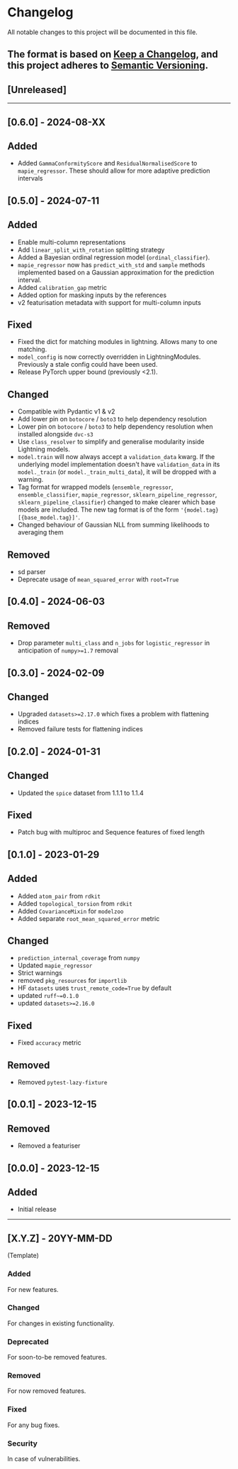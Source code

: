 # Changelog

All notable changes to this project will be documented in this file.

The format is based on [Keep a Changelog](https://keepachangelog.com/en/1.0.0/), and this project
adheres to [Semantic Versioning](https://semver.org/spec/v2.0.0.html).
---------------------------------------------------------

## [Unreleased]

---------------------------------------------------------

## [0.6.0] - 2024-08-XX

## Added
- Added `GammaConformityScore` and `ResidualNormalisedScore` to `mapie_regressor`. These should allow for more adaptive prediction intervals

## [0.5.0] - 2024-07-11

## Added
- Enable multi-column representations
- Add `linear_split_with_rotation` splitting strategy
- Added a Bayesian ordinal regression model (`ordinal_classifier`).
- `mapie_regressor` now has `predict_with_std` and `sample` methods implemented based on a Gaussian approximation for the prediction interval.
- Added `calibration_gap` metric
- Added option for masking inputs by the references
- v2 featurisation metadata with support for multi-column inputs

## Fixed
- Fixed the dict for matching modules in lightning. Allows many to one matching.
- `model_config` is now correctly overridden in LightningModules. Previously a stale config could have been used.
- Release PyTorch upper bound (previously <2.1).

## Changed
- Compatible with Pydantic v1 & v2
- Add lower pin on `botocore` / `boto3` to help dependency resolution
- Lower pin on `botocore` / `boto3` to help dependency resolution when installed alongside `dvc-s3`
- Use `class_resolver` to simplify and generalise modularity inside Lightning models.
- `model.train` will now always accept a `validation_data` kwarg. If the underlying model implementation doesn't have `validation_data` in its `model._train` (or `model._train_multi_data`), it will be dropped with a warning.
- Tag format for wrapped models (`ensemble_regressor`, `ensemble_classifier`, `mapie_regressor`, `sklearn_pipeline_regressor`, `sklearn_pipeline_classifier`) changed to make clearer which base models are included. The new tag format is of the form `'{model.tag}[{base_model.tag}]'`.
- Changed behaviour of Gaussian NLL from summing likelihoods to averaging them

## Removed
- sd parser
- Deprecate usage of `mean_squared_error` with `root=True` 

## [0.4.0] - 2024-06-03

## Removed

- Drop parameter `multi_class` and `n_jobs` for `logistic_regressor` in anticipation of `numpy>=1.7` removal

## [0.3.0] - 2024-02-09

## Changed

- Upgraded `datasets>=2.17.0` which fixes a problem with flattening indices
- Removed failure tests for flattening indices


## [0.2.0] - 2024-01-31

## Changed

- Updated the `spice` dataset from 1.1.1 to 1.1.4

## Fixed

- Patch bug with multiproc and Sequence features of fixed length

## [0.1.0] - 2023-01-29

## Added

* Added `atom_pair` from `rdkit`
* Added `topological_torsion` from `rdkit`
* Added `CovarianceMixin` for `modelzoo`
* Added separate `root_mean_squared_error` metric

## Changed
 
* `prediction_internal_coverage` from `numpy`
* Updated `mapie_regressor`
* Strict warnings
* removed `pkg_resources` for `importlib`
* HF `datasets` uses `trust_remote_code=True` by default
* updated `ruff~=0.1.0`
* updated `datasets>=2.16.0`

## Fixed

* Fixed `accuracy` metric 

## Removed

* Removed `pytest-lazy-fixture`  


## [0.0.1] - 2023-12-15

## Removed

* Removed a featuriser

## [0.0.0] - 2023-12-15

## Added

* Initial release

---------------------------------------------------------

## [X.Y.Z] - 20YY-MM-DD

(Template)

### Added

For new features.

### Changed

For changes in existing functionality.

### Deprecated

For soon-to-be removed features.

### Removed

For now removed features.

### Fixed

For any bug fixes.

### Security

In case of vulnerabilities.
